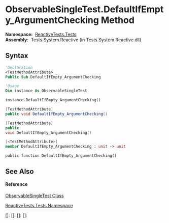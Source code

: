 # ObservableSingleTest.DefaultIfEmpty\_ArgumentChecking Method

**Namespace:**  [ReactiveTests.Tests](ReactiveTests.Tests\ReactiveTests.Tests.md)  
**Assembly:**  Tests.System.Reactive (in Tests.System.Reactive.dll)

## Syntax

```vb
'Declaration
<TestMethodAttribute> _
Public Sub DefaultIfEmpty_ArgumentChecking
```

```vb
'Usage
Dim instance As ObservableSingleTest

instance.DefaultIfEmpty_ArgumentChecking()
```

```csharp
[TestMethodAttribute]
public void DefaultIfEmpty_ArgumentChecking()
```

```c++
[TestMethodAttribute]
public:
void DefaultIfEmpty_ArgumentChecking()
```

```fsharp
[<TestMethodAttribute>]
member DefaultIfEmpty_ArgumentChecking : unit -> unit 
```

```jscript
public function DefaultIfEmpty_ArgumentChecking()
```

## See Also

#### Reference

[ObservableSingleTest Class](ObservableSingleTest\ObservableSingleTest.md)

[ReactiveTests.Tests Namespace](ReactiveTests.Tests\ReactiveTests.Tests.md)

[]: 
[]: 
[]: 
[]: 